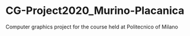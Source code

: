 # CG-Project2020_Murino-Placanica
Computer graphics project for the course held at Politecnico of Milano

